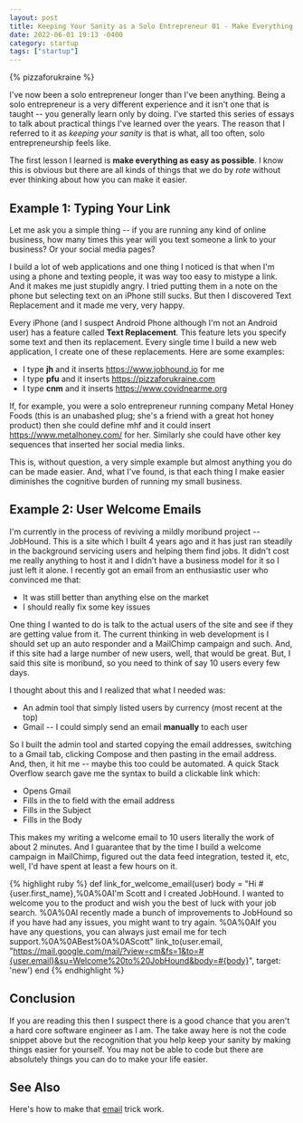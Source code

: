 ```yaml
---
layout: post
title: Keeping Your Sanity as a Solo Entrepreneur 01 - Make Everything as Easy as Possible
date: 2022-06-01 19:13 -0400
category: startup
tags: ["startup"]
---
```

{% pizzaforukraine  %}

I've now been a solo entrepreneur longer than I've been anything.  Being a solo entrepreneur is a very different experience and it isn't one that is taught -- you generally learn only by doing.  I've started this series of essays to talk about practical things I've learned over the years.  The reason that I referred to it as *keeping your sanity* is that is what, all too often, solo entrepreneurship feels like.

The first lesson I learned is **make everything as easy as possible**.  I know this is obvious but there are all kinds of things that we do by *rote* without ever thinking about how you can make it easier.

## Example 1: Typing Your Link

Let me ask you a simple thing -- if you are running any kind of online business, how many times this year will you text someone a link to your business? Or your social media pages?

I build a lot of web applications and one thing I noticed is that when I'm using a phone and texting people, it was way too easy to mistype a link.  And it makes me just stupidly angry.  I tried putting them in a note on the phone but selecting text on an iPhone still sucks.  But then I discovered Text Replacement and it made me very, very happy.

Every iPhone (and I suspect Android Phone although I'm not an Android user) has a feature called **Text Replacement**.  This feature lets you specify some text and then its replacement.  Every single time I build a new web application, I create one of these replacements.  Here are some examples:

* I type **jh** and it inserts https://www.jobhound.io for me
* I type **pfu** and it inserts https://pizzaforukraine.com 
* I type **cnm** and it inserts https://www.covidnearme.org 

If, for example, you were a solo entrepreneur running company Metal Honey Foods (this is an unabashed plug; she's a friend with a great hot honey product) then she could define mhf and it could insert https://www.metalhoney.com/ for her.  Similarly she could have other key sequences that inserted her social media links.

This is, without question, a very simple example but almost anything you do can be made easier.  And, what I've found, is that each thing I make easier diminishes the cognitive burden of running my small business.

## Example 2: User Welcome Emails

I'm currently in the process of reviving a mildly moribund project -- JobHound.  This is a site which I built 4 years ago and it has just ran steadily in the background servicing users and helping them find jobs.  It didn't cost me really anything to host it and I didn't have a business model for it so I just left it alone.  I recently got an email from an enthusiastic user who convinced me that:

* It was still better than anything else on the market
* I should really fix some key issues

One thing I wanted to do is talk to the actual users of the site and see if they are getting value from it.  The current thinking in web development is I should set up an auto responder and a MailChimp campaign and such.  And, if this site had a large number of new users, well, that would be great.  But, I said this site is moribund, so you need to think of say 10 users every few days.

I thought about this and I realized that what I needed was:

* An admin tool that simply listed users by currency (most recent at the top)
* Gmail -- I could simply send an email **manually** to each user

So I built the admin tool and started copying the email addresses, switching to a Gmail tab, clicking Compose and then pasting in the email address.  And, then, it hit me -- maybe this too could be automated.  A quick Stack Overflow search gave me the syntax to build a clickable link which:

* Opens Gmail
* Fills in the to field with the email address
* Fills in the Subject
* Fills in the Body

This makes my writing a welcome email to 10 users literally the work of about 2 minutes.  And I guarantee that by the time I build a welcome campaign in MailChimp, figured out the data feed integration, tested it, etc, well, I'd have spent at least a few hours on it.

{% highlight ruby %}
 def link_for_welcome_email(user)
    body = "Hi #{user.first_name},%0A%0AI'm Scott and I created JobHound. I wanted to welcome you to the product and wish you the best of luck with your job search.  %0A%0AI recently made a bunch of improvements to JobHound so if you have had any issues, you might want to try again.  %0A%0AIf you have any questions, you can always just email me for tech support.%0A%0ABest%0A%0AScott"
    link_to(user.email, "https://mail.google.com/mail/?view=cm&fs=1&to=#{user.email}&su=Welcome%20to%20JobHound&body=#{body}", target: 'new')
  end
{% endhighlight %}

## Conclusion

If you are reading this then I suspect there is a good chance that you aren't a hard core software engineer as I am.  The take away here is not the code snippet above but the recognition that you help keep your sanity by making things easier for yourself.  You may not be able to code but there are absolutely things you can do to make your life easier.

## See Also

Here's how to make that [email](https://stackoverflow.com/questions/6548570/url-to-compose-a-message-in-gmail-with-full-gmail-interface-and-specified-to-b) trick work.
